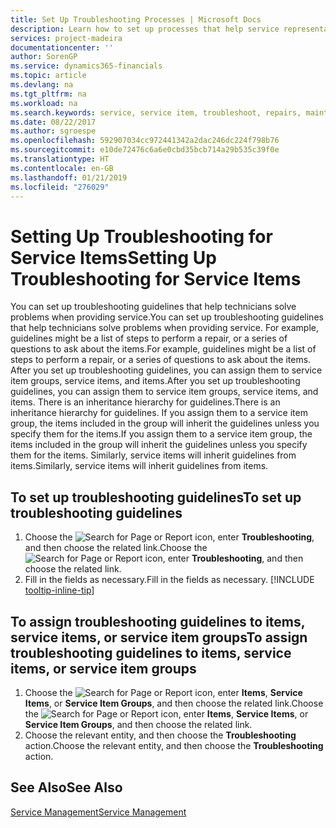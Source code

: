 ```yaml
---
title: Set Up Troubleshooting Processes | Microsoft Docs
description: Learn how to set up processes that help service representatives identify and resolve issues with service items.
services: project-madeira
documentationcenter: ''
author: SorenGP
ms.service: dynamics365-financials
ms.topic: article
ms.devlang: na
ms.tgt_pltfrm: na
ms.workload: na
ms.search.keywords: service, service item, troubleshoot, repairs, maintenance
ms.date: 08/22/2017
ms.author: sgroespe
ms.openlocfilehash: 592907034cc972441342a2dac246dc224f798b76
ms.sourcegitcommit: e10de72476c6a6e0cbd35bcb714a29b535c39f0e
ms.translationtype: HT
ms.contentlocale: en-GB
ms.lasthandoff: 01/21/2019
ms.locfileid: "276029"
---
```

# <a name="setting-up-troubleshooting-for-service-items"></a><span data-ttu-id="0ade1-103">Setting Up Troubleshooting for Service Items</span><span class="sxs-lookup"><span data-stu-id="0ade1-103">Setting Up Troubleshooting for Service Items</span></span>
<span data-ttu-id="0ade1-104">You can set up troubleshooting guidelines that help technicians solve problems when providing service.</span><span class="sxs-lookup"><span data-stu-id="0ade1-104">You can set up troubleshooting guidelines that help technicians solve problems when providing service.</span></span> <span data-ttu-id="0ade1-105">For example, guidelines might be a list of steps to perform a repair, or a series of questions to ask about the items.</span><span class="sxs-lookup"><span data-stu-id="0ade1-105">For example, guidelines might be a list of steps to perform a repair, or a series of questions to ask about the items.</span></span> <span data-ttu-id="0ade1-106">After you set up troubleshooting guidelines, you can assign them to service item groups, service items, and items.</span><span class="sxs-lookup"><span data-stu-id="0ade1-106">After you set up troubleshooting guidelines, you can assign them to service item groups, service items, and items.</span></span> <span data-ttu-id="0ade1-107">There is an inheritance hierarchy for guidelines.</span><span class="sxs-lookup"><span data-stu-id="0ade1-107">There is an inheritance hierarchy for guidelines.</span></span> <span data-ttu-id="0ade1-108">If you assign them to a service item group, the items included in the group will inherit the guidelines unless you specify them for the items.</span><span class="sxs-lookup"><span data-stu-id="0ade1-108">If you assign them to a service item group, the items included in the group will inherit the guidelines unless you specify them for the items.</span></span> <span data-ttu-id="0ade1-109">Similarly, service items will inherit guidelines from items.</span><span class="sxs-lookup"><span data-stu-id="0ade1-109">Similarly, service items will inherit guidelines from items.</span></span>  

## <a name="to-set-up-troubleshooting-guidelines"></a><span data-ttu-id="0ade1-110">To set up troubleshooting guidelines</span><span class="sxs-lookup"><span data-stu-id="0ade1-110">To set up troubleshooting guidelines</span></span>
1. <span data-ttu-id="0ade1-111">Choose the ![Search for Page or Report](media/ui-search/search_small.png "Search for Page or Report icon") icon, enter **Troubleshooting**, and then choose the related link.</span><span class="sxs-lookup"><span data-stu-id="0ade1-111">Choose the ![Search for Page or Report](media/ui-search/search_small.png "Search for Page or Report icon") icon, enter **Troubleshooting**, and then choose the related link.</span></span>  
2. <span data-ttu-id="0ade1-112">Fill in the fields as necessary.</span><span class="sxs-lookup"><span data-stu-id="0ade1-112">Fill in the fields as necessary.</span></span> [!INCLUDE [tooltip-inline-tip](includes/tooltip-inline-tip_md.md)]  

## <a name="to-assign-troubleshooting-guidelines-to-items-service-items-or-service-item-groups"></a><span data-ttu-id="0ade1-113">To assign troubleshooting guidelines to items, service items, or service item groups</span><span class="sxs-lookup"><span data-stu-id="0ade1-113">To assign troubleshooting guidelines to items, service items, or service item groups</span></span>
1. <span data-ttu-id="0ade1-114">Choose the ![Search for Page or Report](media/ui-search/search_small.png "Search for Page or Report icon") icon, enter **Items**, **Service Items**, or **Service Item Groups**, and then choose the related link.</span><span class="sxs-lookup"><span data-stu-id="0ade1-114">Choose the ![Search for Page or Report](media/ui-search/search_small.png "Search for Page or Report icon") icon, enter **Items**, **Service Items**, or **Service Item Groups**, and then choose the related link.</span></span>  
2. <span data-ttu-id="0ade1-115">Choose the relevant entity, and then choose the **Troubleshooting** action.</span><span class="sxs-lookup"><span data-stu-id="0ade1-115">Choose the relevant entity, and then choose the **Troubleshooting** action.</span></span>  

## <a name="see-also"></a><span data-ttu-id="0ade1-116">See Also</span><span class="sxs-lookup"><span data-stu-id="0ade1-116">See Also</span></span>
[<span data-ttu-id="0ade1-117">Service Management</span><span class="sxs-lookup"><span data-stu-id="0ade1-117">Service Management</span></span>](service-service.md)